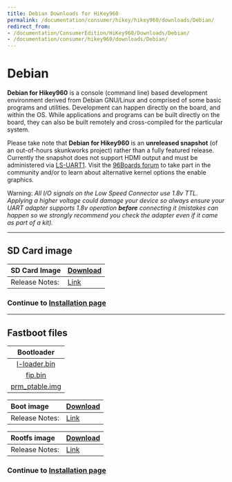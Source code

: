 ```yaml
---
title: Debian Downloads for HiKey960
permalink: /documentation/consumer/hikey/hikey960/downloads/Debian/
redirect_from:
- /documentation/ConsumerEdition/HiKey960/Downloads/Debian/
- /documentation/consumer/hikey960/downloads/Debian/
---
```

# Debian

**Debian for Hikey960** is a console (command line) based development environment derived from Debian GNU/Linux and comprised of some basic programs and utilities. Development can happen directly on the board, and within the OS. While applications and programs can be built directly on the board, they can also be built remotely and cross-compiled for the particular system.

Please take note that **Debian for Hikey960** is an **unreleased snapshot** (of an out-of-hours skunkworks project) rather than a fully featured release. Currently the snapshot does not support HDMI output and must be administered via [LS-UART1](https://www.96boards.org/pinout/). Visit the [96Boards forum](https://discuss.96boards.org/c/products/hikey960) to take part in the community and/or to learn about alternative kernel options the enable graphics.

Warning: *All I/O signals on the Low Speed Connector use 1.8v TTL. Applying a higher voltage could damage your device so always ensure your UART adapter supports 1.8v operation **before** connecting it (mistakes can happen so we strongly recommend you check the adapter even if it came as part of a kit).*

***

## SD Card image

|   SD Card Image   |    [Download](http://snapshots.linaro.org/96boards/hikey/linaro/debian/latest/linaro-stretch-developer-hikey-*.sd.gz) |
|:------------------|:------------------------------------|
|Release Notes:     |[Link](http://snapshots.linaro.org/96boards/hikey/linaro/debian/latest)       |

### Continue to [Installation page](../installation/)

***

## Fastboot files

|   Bootloader    |
|:----------------------------:|
| [l-loader.bin](http://snapshots.linaro.org/reference-platform/components/uefi-staging/latest/hikey960/debug/l-loader.bin)     |
|  [fip.bin](http://snapshots.linaro.org/reference-platform/components/uefi-staging/latest/hikey960/debug/fip.bin)              |
| [prm_ptable.img](http://snapshots.linaro.org/reference-platform/components/uefi-staging/latest/hikey960/debug/prm_ptable.img) |

|   Boot image      |    [Download](http://snapshots.linaro.org/96boards/hikey/linaro/debian/latest/boot-linaro-stretch-developer-hikey-*.img.gz)      |
|:------------------|:-----------------------|
|Release Notes:     |[Link](http://snapshots.linaro.org/96boards/hikey/linaro/debian/latest)      |

|   Rootfs image    |    [Download](http://snapshots.linaro.org/96boards/hikey/linaro/debian/latest/rootfs-linaro-stretch-developer-hikey-*.img.gz)     |
|:------------------|:----------------------------------|
|Release Notes:     |[Link](http://snapshots.linaro.org/96boards/hikey/linaro/debian/latest)      |

### Continue to [Installation page](../installation/)

